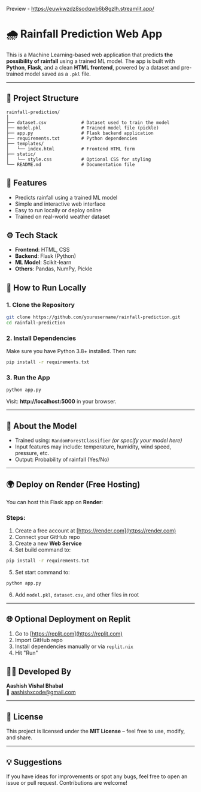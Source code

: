 Preview - https://euwkwzdz8sodqwb6b8gzlh.streamlit.app/

# 🌧️ Rainfall Prediction Web App

This is a Machine Learning-based web application that predicts **the possibility of rainfall** using a trained ML model. The app is built with **Python**, **Flask**, and a clean **HTML frontend**, powered by a dataset and pre-trained model saved as a `.pkl` file.

---

## 📂 Project Structure

```
rainfall-prediction/
│
├── dataset.csv             # Dataset used to train the model
├── model.pkl               # Trained model file (pickle)
├── app.py                  # Flask backend application
├── requirements.txt        # Python dependencies
├── templates/
│   └── index.html          # Frontend HTML form
├── static/
│   └── style.css           # Optional CSS for styling
└── README.md               # Documentation file
```

## 🚀 Features

- Predicts rainfall using a trained ML model
- Simple and interactive web interface
- Easy to run locally or deploy online
- Trained on real-world weather dataset


## ⚙️ Tech Stack

- **Frontend**: HTML, CSS
- **Backend**: Flask (Python)
- **ML Model**: Scikit-learn
- **Others**: Pandas, NumPy, Pickle


## 🔧 How to Run Locally

### 1. Clone the Repository

```bash
git clone https://github.com/yourusername/rainfall-prediction.git
cd rainfall-prediction
```

### 2. Install Dependencies

Make sure you have Python 3.8+ installed. Then run:

```bash
pip install -r requirements.txt
```

### 3. Run the App

```bash
python app.py
```

Visit: **http://localhost:5000** in your browser.

---

## 🧠 About the Model

- Trained using: `RandomForestClassifier` *(or specify your model here)*
- Input features may include: temperature, humidity, wind speed, pressure, etc.
- Output: Probability of rainfall (Yes/No)

---

## 🌍 Deploy on Render (Free Hosting)

You can host this Flask app on **Render**:

### Steps:
1. Create a free account at [https://render.com](https://render.com)
2. Connect your GitHub repo
3. Create a new **Web Service**
4. Set build command to:

```bash
pip install -r requirements.txt
```

5. Set start command to:

```bash
python app.py
```

6. Add `model.pkl`, `dataset.csv`, and other files in root

---

## 🌐 Optional Deployment on Replit

1. Go to [https://replit.com](https://replit.com)
2. Import GitHub repo
3. Install dependencies manually or via `replit.nix`
4. Hit "Run"


## 👨‍💻 Developed By

**Aashish Vishal Bhabal**  
📧 aashishxcode@gmail.com

---

## 📄 License

This project is licensed under the **MIT License** – feel free to use, modify, and share.

---

## 💡 Suggestions

If you have ideas for improvements or spot any bugs, feel free to open an issue or pull request. Contributions are welcome!

```


